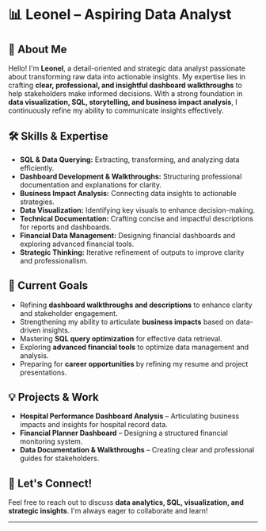 

# 📊 Leonel – Aspiring Data Analyst  

## 👋 About Me  
Hello! I'm **Leonel**, a detail-oriented and strategic data analyst passionate about transforming raw data into actionable insights. My expertise lies in crafting **clear, professional, and insightful dashboard walkthroughs** to help stakeholders make informed decisions. With a strong foundation in **data visualization, SQL, storytelling, and business impact analysis**, I continuously refine my ability to communicate insights effectively.  

## 🛠️ Skills & Expertise  
- **SQL & Data Querying:** Extracting, transforming, and analyzing data efficiently.  
- **Dashboard Development & Walkthroughs:** Structuring professional documentation and explanations for clarity.  
- **Business Impact Analysis:** Connecting data insights to actionable strategies.  
- **Data Visualization:** Identifying key visuals to enhance decision-making.  
- **Technical Documentation:** Crafting concise and impactful descriptions for reports and dashboards.  
- **Financial Data Management:** Designing financial dashboards and exploring advanced financial tools.  
- **Strategic Thinking:** Iterative refinement of outputs to improve clarity and professionalism.  

## 🎯 Current Goals  
- Refining **dashboard walkthroughs and descriptions** to enhance clarity and stakeholder engagement.  
- Strengthening my ability to articulate **business impacts** based on data-driven insights.  
- Mastering **SQL query optimization** for effective data retrieval.  
- Exploring **advanced financial tools** to optimize data management and analysis.  
- Preparing for **career opportunities** by refining my resume and project presentations.  

## 💡 Projects & Work  
- **Hospital Performance Dashboard Analysis** – Articulating business impacts and insights for hospital record data.  
- **Financial Planner Dashboard** – Designing a structured financial monitoring system.  
- **Data Documentation & Walkthroughs** – Creating clear and professional guides for stakeholders.  

## 📩 Let's Connect!  
Feel free to reach out to discuss **data analytics, SQL, visualization, and strategic insights**. I'm always eager to collaborate and learn!  

---




<!---
lderames/lderames is a ✨ special ✨ repository because its `README.md` (this file) appears on your GitHub profile.
You can click the Preview link to take a look at your changes.
--->
